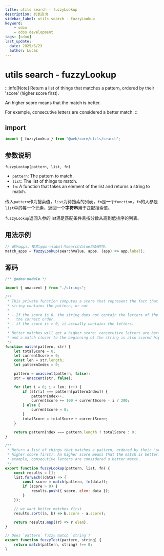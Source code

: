 ```yaml
---
title: utils search - fuzzyLookup
description: 列表查询
sidebar_label: utils search - fuzzyLookup
keyword:
    - odoo
    - odoo development
tags: [odoo]
last_update:
  date: 2025/5/23
  author: Lucas
---
```


# utils search - fuzzyLookup

:::info[Note]
Return a list of things that matches a pattern, ordered by their 'score' (higher score first). 

An higher score means that the match is better. 

For example, consecutive letters are considered a better match.
:::

## import

```javascript
import { fuzzyLookup } from "@web/core/utils/search";
```

## 参数说明
`fuzzyLookup(pattern, list, fn)`
- `pattern`: The pattern to match.
- `list`: The list of things to match.
- `fn`: A function that takes an element of the list and returns a string to match.

传入`pattern`作为搜索值，`list`为待搜索的列表，`fn`是一个`function`，`fn`的入参是`list`中的每一个元素，返回一个**字符串**用于匹配搜索值。

`fuzzyLookup`返回入参的list满足匹配条件且按分数从高到低排序的列表。

## 用法示例

```javascript
// 遍历apps，搜索apps->label与searchValue匹配的项。
match_apps = fuzzyLookup(searchValue, apps, (app) => app.label);
```


## 源码

```javascript title="addons/web/static/src/core/utils/search.js"
/** @odoo-module */

import { unaccent } from "./strings";

/**
 * This private function computes a score that represent the fact that the
 * string contains the pattern, or not
 *
 * - If the score is 0, the string does not contain the letters of the pattern in
 *   the correct order.
 * - if the score is > 0, it actually contains the letters.
 *
 * Better matches will get a higher score: consecutive letters are better,
 * and a match closer to the beginning of the string is also scored higher.
 */
function match(pattern, str) {
    let totalScore = 0;
    let currentScore = 0;
    const len = str.length;
    let patternIndex = 0;

    pattern = unaccent(pattern, false);
    str = unaccent(str, false);

    for (let i = 0; i < len; i++) {
        if (str[i] === pattern[patternIndex]) {
            patternIndex++;
            currentScore += 100 + currentScore - i / 200;
        } else {
            currentScore = 0;
        }
        totalScore = totalScore + currentScore;
    }

    return patternIndex === pattern.length ? totalScore : 0;
}

/**
 * Return a list of things that matches a pattern, ordered by their 'score' (
 * higher score first). An higher score means that the match is better. For
 * example, consecutive letters are considered a better match.
 */
export function fuzzyLookup(pattern, list, fn) {
    const results = [];
    list.forEach((data) => {
        const score = match(pattern, fn(data));
        if (score > 0) {
            results.push({ score, elem: data });
        }
    });

    // we want better matches first
    results.sort((a, b) => b.score - a.score);

    return results.map((r) => r.elem);
}

// Does `pattern` fuzzy match `string`?
export function fuzzyTest(pattern, string) {
    return match(pattern, string) !== 0;
}

```
